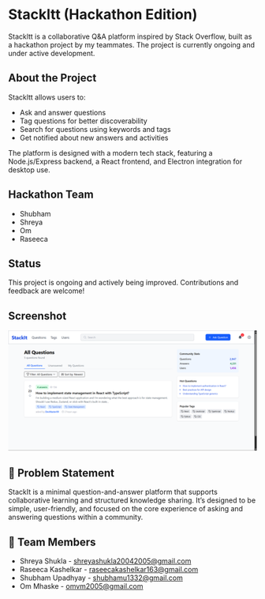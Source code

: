 # Stackltt (Hackathon Edition)

Stackltt is a collaborative Q&A platform inspired by Stack Overflow, built as a hackathon project by my teammates. The project is currently ongoing and under active development.

## About the Project

Stackltt allows users to:
- Ask and answer questions
- Tag questions for better discoverability
- Search for questions using keywords and tags
- Get notified about new answers and activities

The platform is designed with a modern tech stack, featuring a Node.js/Express backend, a React frontend, and Electron integration for desktop use.

## Hackathon Team
- Shubham
- Shreya
- Om
- Raseeca

## Status
This project is ongoing and actively being improved. Contributions and feedback are welcome!

## Screenshot

![Stackltt Screenshot](./stackit/electron/assets/stackit.png)


## 📝 Problem Statement
StackIt is a minimal question-and-answer platform that supports collaborative 
learning and structured knowledge sharing. It’s designed to be simple, user-friendly, 
and focused on the core experience of asking and answering questions within a 
community.

## 👥 Team Members

- Shreya Shukla - [shreyashukla20042005@gmail.com](mailto:shreyashukla20042005@gmail.com)
- Raseeca Kashelkar - [raseecakashelkar163@gmail.com](mailto:raseecakashelkar163@gmail.com)
- Shubham Upadhyay - [shubhamu1332@gmail.com](mailto:shubhamu1332@gmail.com)
- Om Mhaske - [omvm2005@gmail.com](mailto:omvm2005@gmail.com)
